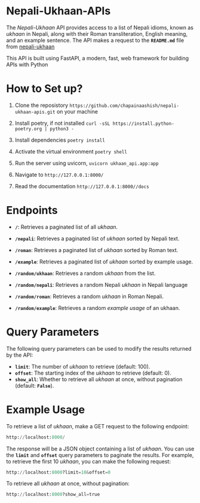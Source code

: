 
# Nepali-Ukhaan-APIs
The *Nepali-Ukhaan* API provides access to a list of Nepali idioms, known as *ukhaan* in Nepali, along with their Roman transliteration, English meaning, and an example sentence. The API makes a request to the **`README.md`** file from <a href = 'https://github.com/chapainaashish/nepali-ukhaan'>nepali-ukhaan</a> 

This API is built using FastAPI, a modern, fast, web framework for building APIs with Python



# How to Set up?

1. Clone the reposistory `https://github.com/chapainaashish/nepali-ukhaan-apis.git` on your machine
   
2. Install poetry, if not installed `curl -sSL https://install.python-poetry.org | python3 -`

3. Install dependencies `poetry install`

4. Activate the virtual environment `poetry shell`

5. Run the server using uvicorn, `uvicorn ukhaan_api.app:app`

6. Navigate to `http://127.0.0.1:8000/`

7. Read the documentation `http://127.0.0.1:8000//docs`
   


# Endpoints

- **`/`**: Retrieves a paginated list of all *ukhaan*.<br>
- **`/nepali`**: Retrieves a paginated list of *ukhaan* sorted by Nepali text.<br>
- **`/roman`**: Retrieves a paginated list of *ukhaan* sorted by Roman text.<br>
- **`/example`**: Retrieves a paginated list of *ukhaan* sorted by example usage.<br>

- **`/random/ukhaan`**: Retrieves a random *ukhaan* from the list.
- **`/random/nepali`**: Retrieves a random Nepali *ukhaan* in Nepali language
- **`/random/roman`**: Retrieves a random *ukhaan* in Roman Nepali.
- **`/random/example`**: Retrieves a random *example usage* of an ukhaan.

# Query Parameters

The following query parameters can be used to modify the results returned by the API:

- **`limit`**: The number of *ukhaan* to retrieve (default: 100).<br>
- **`offset`**: The starting index of the *ukhaan* to retrieve (default: 0).<br>
- **`show_all`**: Whether to retrieve all *ukhaan* at once, without pagination (default: **`False`**).<br>

# Example Usage

To retrieve a list of *ukhaan*, make a GET request to the following endpoint:
```python
http://localhost:8000/
```

The response will be a JSON object containing a list of *ukhaan*. You can use the **`limit`** and **`offset`** query parameters to paginate the results. For example, to retrieve the first 10 *ukhaan*, you can make the following request:
```python
http://localhost:8000?limit=10&offset=0
```

To retrieve all *ukhaan* at once, without pagination:
```python
http://localhost:8000?show_all=true
```